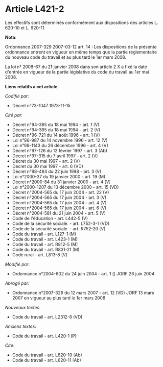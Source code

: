 # Article L421-2

Les effectifs sont déterminés conformément aux dispositions des articles L. 620-10 et L. 620-11.

**Nota:**

Ordonnance 2007-329 2007-03-12 art. 14 : Les dispositions de la présente ordonnance entrent en vigueur en même temps que la
partie réglementaire du nouveau code du travail et au plus tard le 1er mars 2008.

La loi n° 2008-67 du 21 janvier 2008 dans son article 2 X a fixé la date d'entrée en vigueur de la partie législative du code
du travail au 1er mai 2008.

**Liens relatifs à cet article**

_Codifié par_:

  - Décret n°73-1047 1973-11-15

_Cité par_:

  - Décret n°94-395 du 18 mai 1994 - art. 1 (V)
  - Décret n°94-395 du 18 mai 1994 - art. 2 (V)
  - Décret n°96-721 du 14 août 1996 - art. 1 (V)
  - Loi n°96-987 du 14 novembre 1996 - art. 12 (V)
  - Loi n°96-1143 du 26 décembre 1996 - art. 4 (V)
  - Décret n°97-126 du 12 février 1997 - art. 3 (Ab)
  - Décret n°97-315 du 7 avril 1997 - art. 2 (V)
  - Décret du 30 mai 1997 - art. 2 (V)
  - Décret du 30 mai 1997 - art. 6 (VD)
  - Décret n°98-494 du 22 juin 1998 - art. 3 (V)
  - Loi n°2000-37 du 19 janvier 2000 - art. 19 (M)
  - Décret n°2000-84 du 31 janvier 2000 - art. 4 (V)
  - Loi n°2000-1207 du 13 décembre 2000 - art. 15 (VD)
  - Décret n°2004-565 du 17 juin 2004 - art. 22 (V)
  - Décret n°2004-565 du 17 juin 2004 - art. 3 (V)
  - Décret n°2004-565 du 17 juin 2004 - art. 4 (V)
  - Décret n°2004-565 du 17 juin 2004 - art. 6 (V)
  - Décret n°2004-581 du 21 juin 2004 - art. 5 (V)
  - Code de l'éducation - art. L442-5 (V)
  - Code de la sécurité sociale. - art. L752-3-1 (VD)
  - Code de la sécurité sociale. - art. R752-20 (V)
  - Code du travail - art. L127-1 (M)
  - Code du travail - art. L423-1 (M)
  - Code du travail - art. R812-5 (M)
  - Code du travail - art. R831-21 (M)
  - Code rural - art. L813-8 (V)

_Modifié par_:

  - Ordonnance n°2004-602 du 24 juin 2004 - art. 1 () JORF 26 juin 2004

_Abrogé par_:

  - Ordonnance n°2007-329 du 12 mars 2007 - art. 12 (VD) JORF 13 mars 2007 en vigueur au plus tard le 1er mars 2008

_Nouveaux textes_:

  - Code du travail - art. L2312-8 (VD)

_Anciens textes_:

  - Code du travail - art. L420-1 (P)

_Cite_:

  - Code du travail - art. L620-10 (Ab)
  - Code du travail - art. L620-11 (Ab)
